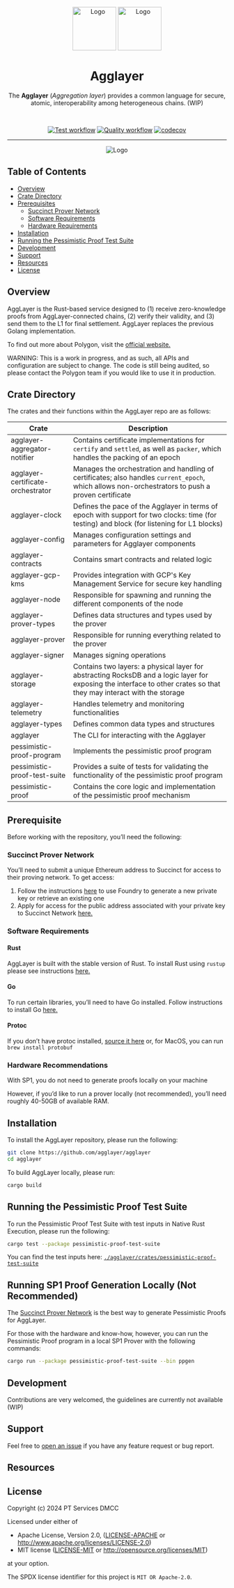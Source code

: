 <div id="top"></div>
<!-- PROJECT LOGO -->
<br />
<div align="center">

  <img src="./.github/assets/agglayer-logo.png#gh-light-mode-only" alt="Logo" width="100">
  <img src="./.github/assets/agglayer-logo.png#gh-dark-mode-only" alt="Logo" width="100">

<br />

<h1>Agglayer</h1>

<p align="center">
The <b>Agglayer</b> (<i>Aggregation layer</i>) provides a common language for secure, atomic, interoperability among heterogeneous chains. (WIP)
</p>
</div>

<br />

<div align="center">

[![Test workflow](https://github.com/agglayer/agglayer/actions/workflows/test.yml/badge.svg)](https://github.com/agglayer/agglayer/actions/workflows/test.yml)
[![Quality workflow](https://github.com/agglayer/agglayer/actions/workflows/quality.yml/badge.svg)](https://github.com/agglayer/agglayer/actions/workflows/quality.yml)
[![codecov](https://codecov.io/gh/agglayer/agglayer/graph/badge.svg?token=5TOBZRZ7Q8)](https://codecov.io/gh/agglayer/agglayer)

<hr />

<img src="./.github/assets/agglayer.png" alt="Logo">

</div>

## Table of Contents

- [Overview](#overview)
- [Crate Directory](#crate-directory)
- [Prerequisites](#prerequisites)
  - [Succinct Prover Network](#succinct-prover-network)
  - [Software Requirements](#software-requirements)
  - [Hardware Requirements](#hardware-requirements)
- [Installation](#installation)
- [Running the Pessimistic Proof Test Suite](#running-the-pessimistic-proof-test-suite)
- [Development](#development)
- [Support](#support)
- [Resources](#resources)
- [License](#license)

## Overview

AggLayer is the Rust-based service designed to (1) receive zero-knowledge proofs from AggLayer-connected chains, (2) verify their validity, and (3) send them to the L1 for final settlement. AggLayer replaces the previous Golang implementation. 

To find out more about Polygon, visit the [official website.](https://docs.polygon.technology/cdk/)

WARNING: This is a work in progress, and as such, all APIs and configuration are subject to change. The code is still being audited, so please contact the Polygon team if you would like to use it in production.

## Crate Directory

The crates and their functions within the AggLayer repo are as follows:

| Crate                          | Description                                                                                                  |
|--------------------------------|--------------------------------------------------------------------------------------------------------------|
| agglayer-aggregator-notifier   | Contains certificate implementations for `certify` and `settled`, as well as `packer`, which handles the packing of an epoch |
| agglayer-certificate-orchestrator | Manages the orchestration and handling of certificates; also handles `current_epoch`, which allows non-orchestrators to push a proven certificate |
| agglayer-clock                 | Defines the pace of the Agglayer in terms of epoch with support for two clocks: time (for testing) and block (for listening for L1 blocks) |
| agglayer-config                | Manages configuration settings and parameters for Agglayer components                                       |
| agglayer-contracts             | Contains smart contracts and related logic                                                                  |
| agglayer-gcp-kms               | Provides integration with GCP's Key Management Service for secure key handling                              |
| agglayer-node                  | Responsible for spawning and running the different components of the node                                   |
| agglayer-prover-types          | Defines data structures and types used by the prover                                                        |
| agglayer-prover                | Responsible for running everything related to the prover                                                    |
| agglayer-signer                | Manages signing operations                                                                                  |
| agglayer-storage               | Contains two layers: a physical layer for abstracting RocksDB and a logic layer for exposing the interface to other crates so that they may interact with the storage |
| agglayer-telemetry             | Handles telemetry and monitoring functionalities                                                            |
| agglayer-types                 | Defines common data types and structures                                                                    |
| agglayer                       | The CLI for interacting with the Agglayer                                                                   |
| pessimistic-proof-program      | Implements the pessimistic proof program                                                                    |
| pessimistic-proof-test-suite   | Provides a suite of tests for validating the functionality of the pessimistic proof program                  |
| pessimistic-proof              | Contains the core logic and implementation of the pessimistic proof mechanism                               |

## Prerequisite

Before working with the repository, you’ll need the following:

### Succinct Prover Network

You’ll need to submit a unique Ethereum address to Succinct for access to their proving network. To get access:

1. Follow the instructions [here](https://docs.succinct.xyz/docs/generating-proofs/prover-network/key-setup) to use Foundry to generate a new private key or retrieve an existing one
2. Apply for access for the public address associated with your private key to Succinct Network [here.](https://docs.google.com/forms/d/e/1FAIpQLSd-X9uH7G0bvXH_kjptnQtNil8L4dumrVPpFE4t8Ci1XT1GaQ/viewform)

### Software Requirements
#### Rust
AggLayer is built with the stable version of Rust. To install Rust using `rustup` please see instructions [here.](https://www.rust-lang.org/tools/install) 

#### Go
To run certain libraries, you’ll need to have Go installed. Follow instructions to install Go [here.](https://go.dev/doc/install)

#### Protoc
If you don’t have protoc installed, [source it here](https://docs.rs/prost-build/latest/prost_build/#sourcing-protoc) or, for MacOS, you can run `brew install protobuf`

### Hardware Recommendations
With SP1, you do not need to generate proofs locally on your machine

However, if you’d like to run a prover locally (not recommended), you’ll need roughly 40-50GB of available RAM.

## Installation

To install the AggLayer repository, please run the following:

```bash
git clone https://github.com/agglayer/agglayer
cd agglayer
```

To build AggLayer locally, please run:
```bash
cargo build
```

## Running the Pessimistic Proof Test Suite
To run the Pessimistic Proof Test Suite with test inputs in Native Rust Execution, please run the following:

```bash
cargo test --package pessimistic-proof-test-suite
```

You can find the test inputs here: [`./agglayer/crates/pessimistic-proof-test-suite`](./crates/pessimistic-proof-test-suite/data/)

## Running SP1 Proof Generation Locally (Not Recommended)

The [Succinct Prover Network](#succinct-prover-network) is the best way to generate Pessimistic Proofs for AggLayer. 

For those with the hardware and know-how, however, you can run the Pessimistic Proof program in a local SP1 Prover with the following commands:

```bash
cargo run --package pessimistic-proof-test-suite --bin ppgen
```

## Development

Contributions are very welcomed, the guidelines are currently not available (WIP)

## Support

Feel free to [open an issue](https://github.com/agglayer/agglayer/issues/new) if you have any feature request or bug report.<br />

## Resources
  
## License
Copyright (c) 2024 PT Services DMCC

Licensed under either of

* Apache License, Version 2.0, ([LICENSE-APACHE](LICENSE-APACHE) or http://www.apache.org/licenses/LICENSE-2.0)
* MIT license ([LICENSE-MIT](LICENSE-MIT) or http://opensource.org/licenses/MIT)

at your option. 

The SPDX license identifier for this project is `MIT OR Apache-2.0`.

